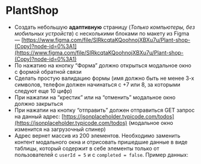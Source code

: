 # PlantShop
- Создать небольшую **адаптивную** страницу (*Только компьютеры, без мобильных устройств*) с несколькими блоками по макету из Figma — [https://www.figma.com/file/SIRkcqtaKQoohnojXBXu7u/Plant-shop-(Copy)?node-id=0%3A1](https://www.figma.com/file/SIRkcqtaKQoohnojXBXu7u/Plant-shop-(Copy)?node-id=0%3A1)
- По нажатию на кнопку “Форма” должно открыться модальное окно с формой обратной связи
- Сделать простую валидацию формы (имя должно быть не менее 3-х символов, телефон должен начинаться с +7 или 8, за которыми следуют еще 10 цифр)
- При нажатии на “крестик” или на “отменить” модальное окно должно закрыться
- При нажатии на кнопку “отправить” должен отправиться GET запрос на данный адрес: [https://jsonplaceholder.typicode.com/todos](https://jsonplaceholder.typicode.com/todos) (модальное окно изменится на загрузочный спинер)
- Адрес вернет массив из 200 элементов. Необходимо заменить контент модального окна и отрисовать пришедшие данные в виде таблицы, который содержит в себе элементы только от пользователей с `userId = 5` и с `completed = false`. Пример данных:
